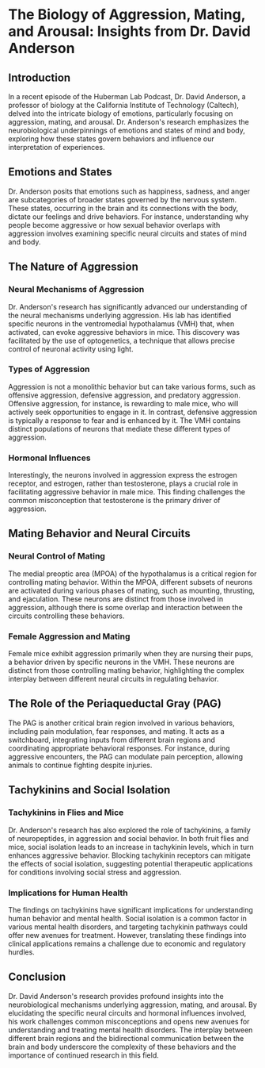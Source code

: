 # The Biology of Aggression, Mating, and Arousal: Insights from Dr. David Anderson

## Introduction

In a recent episode of the Huberman Lab Podcast, Dr. David Anderson, a professor of biology at the California Institute of Technology (Caltech), delved into the intricate biology of emotions, particularly focusing on aggression, mating, and arousal. Dr. Anderson's research emphasizes the neurobiological underpinnings of emotions and states of mind and body, exploring how these states govern behaviors and influence our interpretation of experiences.

## Emotions and States

Dr. Anderson posits that emotions such as happiness, sadness, and anger are subcategories of broader states governed by the nervous system. These states, occurring in the brain and its connections with the body, dictate our feelings and drive behaviors. For instance, understanding why people become aggressive or how sexual behavior overlaps with aggression involves examining specific neural circuits and states of mind and body.

## The Nature of Aggression

### Neural Mechanisms of Aggression

Dr. Anderson's research has significantly advanced our understanding of the neural mechanisms underlying aggression. His lab has identified specific neurons in the ventromedial hypothalamus (VMH) that, when activated, can evoke aggressive behaviors in mice. This discovery was facilitated by the use of optogenetics, a technique that allows precise control of neuronal activity using light.

### Types of Aggression

Aggression is not a monolithic behavior but can take various forms, such as offensive aggression, defensive aggression, and predatory aggression. Offensive aggression, for instance, is rewarding to male mice, who will actively seek opportunities to engage in it. In contrast, defensive aggression is typically a response to fear and is enhanced by it. The VMH contains distinct populations of neurons that mediate these different types of aggression.

### Hormonal Influences

Interestingly, the neurons involved in aggression express the estrogen receptor, and estrogen, rather than testosterone, plays a crucial role in facilitating aggressive behavior in male mice. This finding challenges the common misconception that testosterone is the primary driver of aggression.

## Mating Behavior and Neural Circuits

### Neural Control of Mating

The medial preoptic area (MPOA) of the hypothalamus is a critical region for controlling mating behavior. Within the MPOA, different subsets of neurons are activated during various phases of mating, such as mounting, thrusting, and ejaculation. These neurons are distinct from those involved in aggression, although there is some overlap and interaction between the circuits controlling these behaviors.

### Female Aggression and Mating

Female mice exhibit aggression primarily when they are nursing their pups, a behavior driven by specific neurons in the VMH. These neurons are distinct from those controlling mating behavior, highlighting the complex interplay between different neural circuits in regulating behavior.

## The Role of the Periaqueductal Gray (PAG)

The PAG is another critical brain region involved in various behaviors, including pain modulation, fear responses, and mating. It acts as a switchboard, integrating inputs from different brain regions and coordinating appropriate behavioral responses. For instance, during aggressive encounters, the PAG can modulate pain perception, allowing animals to continue fighting despite injuries.

## Tachykinins and Social Isolation

### Tachykinins in Flies and Mice

Dr. Anderson's research has also explored the role of tachykinins, a family of neuropeptides, in aggression and social behavior. In both fruit flies and mice, social isolation leads to an increase in tachykinin levels, which in turn enhances aggressive behavior. Blocking tachykinin receptors can mitigate the effects of social isolation, suggesting potential therapeutic applications for conditions involving social stress and aggression.

### Implications for Human Health

The findings on tachykinins have significant implications for understanding human behavior and mental health. Social isolation is a common factor in various mental health disorders, and targeting tachykinin pathways could offer new avenues for treatment. However, translating these findings into clinical applications remains a challenge due to economic and regulatory hurdles.

## Conclusion

Dr. David Anderson's research provides profound insights into the neurobiological mechanisms underlying aggression, mating, and arousal. By elucidating the specific neural circuits and hormonal influences involved, his work challenges common misconceptions and opens new avenues for understanding and treating mental health disorders. The interplay between different brain regions and the bidirectional communication between the brain and body underscore the complexity of these behaviors and the importance of continued research in this field.